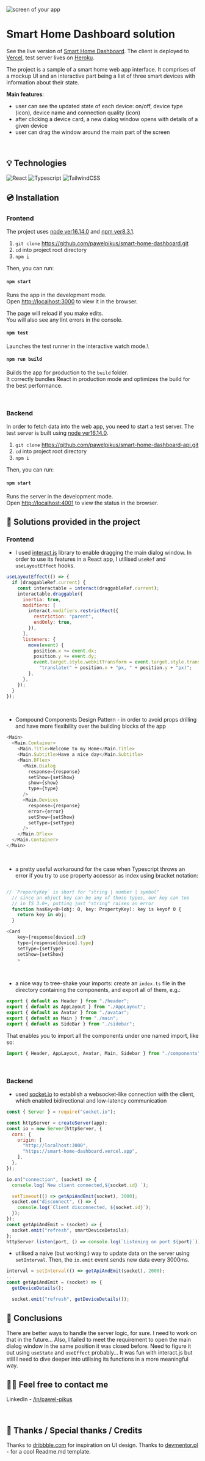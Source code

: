 ![screen of your app](./mocks/app-mockup-all.png)

# Smart Home Dashboard solution

See the live version of [Smart Home Dashboard](https://smart-home-dashboard.vercel.app/). The client is deployed to [Vercel](https://vercel.com/), test server lives on [Heroku](https://id.heroku.com).

The project is a sample of a smart home web app interface. It comprises of a mockup UI and an interactive part being a list of three smart devices with information about their state.

**Main features**:

- user can see the updated state of each device: on/off, device type (icon), device name and connection quality (icon)
- after clicking a device card, a new dialog window opens with details of a given device
- user can drag the window around the main part of the screen

&nbsp;

## 💡 Technologies

![React](https://img.shields.io/badge/React-20232A?style=for-the-badge&logo=react&logoColor=61DAFB)
![Typescript](https://img.shields.io/badge/TypeScript-007ACC?style=for-the-badge&logo=typescript&logoColor=white)
![TailwindCSS](https://img.shields.io/badge/Tailwind_CSS-38B2AC?style=for-the-badge&logo=tailwind-css&logoColor=white)
&nbsp;

## 💿 Installation

### Frontend

The project uses [node ver16.14.0](https://nodejs.org/en/) and [npm ver8.3.1](https://www.npmjs.com/).

1. `git clone` https://github.com/pawelpikus/smart-home-dashboard.git
2. `cd` into project root directory
3. `npm i`

Then, you can run:

#### `npm start`

Runs the app in the development mode.\
Open [http://localhost:3000](http://localhost:3000) to view it in the browser.

The page will reload if you make edits.\
You will also see any lint errors in the console.

#### `npm test`

Launches the test runner in the interactive watch mode.\

#### `npm run build`

Builds the app for production to the `build` folder.\
It correctly bundles React in production mode and optimizes the build for the best performance.

&nbsp;

### Backend

In order to fetch data into the web app, you need to start a test server. The test server is built using [node ver16.14.0](https://nodejs.org/en/).

1. `git clone` https://github.com/pawelpikus/smart-home-dashboard-api.git
2. `cd` into project root directory
3. `npm i`

Then, you can run:

#### `npm start`

Runs the server in the development mode.\
Open [http://localhost:4001](http://localhost:4001) to view the status in the browser.

## 🤔 Solutions provided in the project

### Frontend

- I used [interact.js](https://interactjs.io/) library to enable dragging the main dialog window. In order to use its features in a React app, I utilised `useRef` and `useLayoutEffect` hooks.

```js
useLayoutEffect(() => {
  if (draggableRef.current) {
    const interactable = interact(draggableRef.current);
    interactable.draggable({
      inertia: true,
      modifiers: [
        interact.modifiers.restrictRect({
          restriction: "parent",
          endOnly: true,
        }),
      ],
      listeners: {
        move(event) {
          position.x += event.dx;
          position.y += event.dy;
          event.target.style.webkitTransform = event.target.style.transform =
            "translate(" + position.x + "px, " + position.y + "px)";
        },
      },
    });
  }
});
```

&nbsp;

- Compound Components Design Pattern - in order to avoid props drilling and have more flexibility over the building blocks of the app

```js
<Main>
  <Main.Container>
    <Main.Title>Welcome to my Home</Main.Title>
    <Main.Subtitle>Have a nice day</Main.Subtitle>
    <Main.DFlex>
      <Main.Dialog
        response={response}
        setShow={setShow}
        show={show}
        type={type}
      />
      <Main.Devices
        response={response}
        error={error}
        setShow={setShow}
        setType={setType}
      />
    </Main.DFlex>
  </Main.Container>
</Main>
```

&nbsp;

- a pretty useful workaround for the case when Typescript throws an error if you try to use property accessor as index using bracket notation:

```js

// `PropertyKey` is short for "string | number | symbol"
  // since an object key can be any of those types, our key can too
  // in TS 3.0+, putting just "string" raises an error
  function hasKey<O>(obj: O, key: PropertyKey): key is keyof O {
    return key in obj;
  }

<Card
    key={response[device].id}
    type={response[device].type}
    setType={setType}
    setShow={setShow}
    >
```

&nbsp;

- a nice way to tree-shake your imports: create an `index.ts` file in the directory containing the components, and export all of them, e.g.:

```js
export { default as Header } from "./header";
export { default as AppLayout } from "./AppLayout";
export { default as Avatar } from "./avatar";
export { default as Main } from "./main";
export { default as SideBar } from "./sidebar";
```

That enables you to import all the components under one named import, like so:

```js
import { Header, AppLayout, Avatar, Main, Sidebar } from "./components";
```

&nbsp;

### Backend

- used [socket.io](https://socket.io/) to establish a websocket-like connection with the client, which enabled bidirectional and low-latency communication

```js
const { Server } = require("socket.io");

const httpServer = createServer(app);
const io = new Server(httpServer, {
  cors: {
    origin: [
      "http://localhost:3000",
      "https://smart-home-dashboard.vercel.app",
    ],
  },
});

io.on("connection", (socket) => {
  console.log(`New client connected,${socket.id} `);

  setTimeout(() => getApiAndEmit(socket), 3000);
  socket.on("disconnect", () => {
    console.log(`Client disconnected, ${socket.id}`);
  });
});
const getApiAndEmit = (socket) => {
  socket.emit("refresh", smartDeviceDetails);
};
httpServer.listen(port, () => console.log(`Listening on port ${port}`));
```

- utilised a naive (but working:) way to update data on the server using `setInterval`. Then, the `io.emit` event sends new data every 3000ms.

```js
interval = setInterval(() => getApiAndEmit(socket), 2000);
...
const getApiAndEmit = (socket) => {
  getDeviceDetails();

  socket.emit("refresh", getDeviceDetails());
```

## 💭 Conclusions

There are better ways to handle the server logic, for sure. I need to work on that in the future...
Also, I failed to meet the requirement to open the main dialog window in the same position it was closed before. Need to figure it out using `useState` and `useEffect` probably... It was fun with interact.js but still I need to dive deeper into utilising its functions in a more meaningful way.

## 🙋‍♂️ Feel free to contact me

LinkedIn - [/in/pawel-pikus](https://www.linkedin.com/in/pawel-pikus/)

&nbsp;

## 👏 Thanks / Special thanks / Credits

Thanks to [dribbble.com](https://dribbble.com/) for inspiration on UI design.
Thanks to [devmentor.pl](https://devmentor.pl/) - for a cool Readme.md template.
